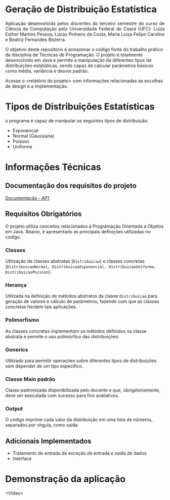 # Geração de Distribuição Estatística

<p align="justify">
Aplicação desenvolvida pelos discentes do terceiro semestre do curso de Ciência da Computação pela Universidade Federal do Ceará (UFC): Luiza Esther Martins Pessoa, Lucas Pinheiro da Costa, Maria Luiza Felipe Carolino e Beatriz Fernandes Bezerra.

O objetivo deste repositório é armazenar o código fonte do trabalho prático da disciplina de Técnicas de Programação. O projeto é totalmente desenvolvido em Java e permite a manipulação de diferentes tipos de distribuições estatísticas, sendo capaz de calcular
parâmetros básicos como média, variância e desvio padrão.

Acesse o <relatório do projeto> com informações relacionadas as escolhas de design e a implementação.

# Tipos de Distribuições Estatísticas
o programa é capaz de manipular os seguintes tipos de distribuição:
- Exponencial
- Normal (Gaussiana)
- Poisson
- Uniforme

# Informações Técnicas
## Documentação dos requisitos do projeto
[Documentação - AP1](https://github.com/EstherMart/Geracao-de-distribuicao-estatisticas/blob/main/2024%20CK%200235%20Avalia%C3%A7%C3%A3o%201.pdf)

## Requisitos Obrigatórios
O projeto utiliza conceitos relacionados à Programação Orientada a Objetos em Java. Abaixo, é apresentado as principais definições utilizadas no código.

### Classes
Utilização de classes abstratas (`Distribuicao`) e classes concretas (`DistribuicaoNormal, DistribuicaoExponencial, DistribuicaoUniforme, DistribuicaoPoisson`).

### Herança
Utilizada na definição de métodos abstratos da classe `Distribuicao` para geração de valores e cálculo de parâmetros, fazendo com que as classes concretas herdem tais aplicações.

### Polimorfismo
As classes concretas implementam os métodos definidos na classe abstrata e permite o uso polimórfico das distribuições.

### Generics
Utilizado para permitir operações sobre diferentes tipos de distribuições sem depender de um tipo específico.

### Classe Main padrão
Classe padronizada disponibilizada pelo docente e que, obrigatoriamente, deve ser executada com sucesso para fins avaliativos.

### Output
O código imprime cada valor da distribuição em uma lista de números, separados por vírgula, como saída.

## Adicionais Implementados
- Tratamento de entrada de exceção de entrada e saída de dados
- Interface

# Demonstração da aplicação
<Vídeo>

</p>
